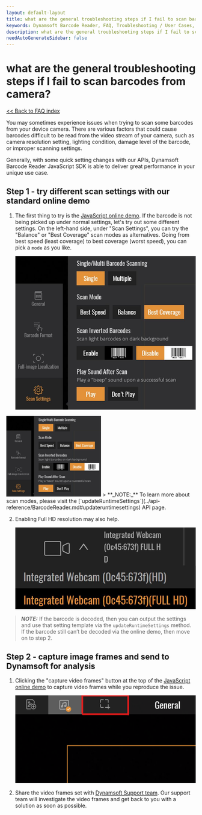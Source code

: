 ```yaml
---
layout: default-layout
title: what are the general troubleshooting steps if I fail to scan barcodes from camera?
keywords: Dynamsoft Barcode Reader, FAQ, Troubleshooting / User Cases, general troubleshooting, decode fails
description: what are the general troubleshooting steps if I fail to scan barcodes from camera?
needAutoGenerateSidebar: false
---
```


# what are the general troubleshooting steps if I fail to scan barcodes from camera?

[<< Back to FAQ index](index.md)


You may sometimes experience issues when trying to scan some barcodes from your device camera. There are various factors that could cause barcodes difficult to be read from the video stream of your camera, such as camera resolution setting, lighting condition, damage level of the barcode, or improper scanning settings.

Generally, with some quick setting changes with our APIs, Dynamsoft Barcode Reader JavaScript SDK is able to deliver great performance in your unique use case.

## Step 1 - try different scan settings with our standard online demo
1. The first thing to try is the [JavaScript online demo](https://demo.dynamsoft.com/barcode-reader-js/). If the barcode is not being picked up under normal settings, let's try out some different settings. On the left-hand side, under "Scan Settings", you can try the "Balance" or "Best Coverage" scan modes as alternatives. Going from best speed (least coverage) to best coverage (worst speed), you can pick a `mode` as you like. 

      ![Best coverage](../assets/best_coverage.jpg )
<img src="../assets/best_coverage.jpg"  width=50% height=50%>
> **_NOTE:_**  To learn more about scan modes, please visit the [`updateRuntimeSettings`](../api-reference/BarcodeReader.md#updateruntimesettings) API page.

2. Enabling Full HD resolution may also help.

      ![Full HD](../assets/full_hd.jpg)

> **_NOTE:_** If the barcode is decoded, then you can output the settings and use that setting template via the `updateRuntimeSettings` method. If the barcode still can’t be decoded via the online demo, then move on to step 2.

## Step 2 - capture image frames and send to Dynamsoft for analysis

1.  Clicking the "capture video frames" button at the top of the [JavaScript online demo](https://demo.dynamsoft.com/barcode-reader-js/) to capture video frames while you reproduce the issue.

      ![Frames crop](../assets/frames-crop.png)

2. Share the video frames set with [Dynamsoft Support team](https://www.dynamsoft.com/company/contact/). Our support team will investigate the video frames and get back to you with a solution as soon as possible.
